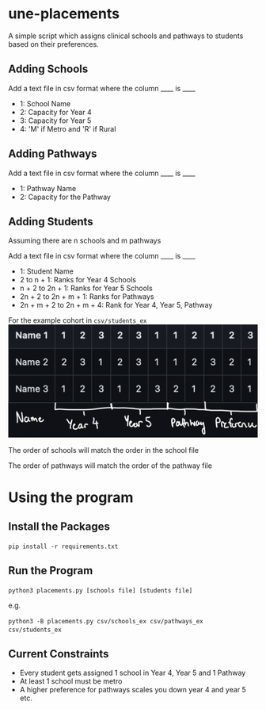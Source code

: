 # une-placements

A simple script which assigns clinical schools and pathways to students based on their preferences.

## Adding Schools

Add a text file in csv format where the column ____ is ____
- 1: School Name
- 2: Capacity for Year 4
- 3: Capacity for Year 5
- 4: 'M' if Metro and 'R' if Rural

## Adding Pathways

Add a text file in csv format where the column ____ is ____
- 1: Pathway Name
- 2: Capacity for the Pathway

## Adding Students

Assuming there are n schools and m pathways

Add a text file in csv format where the column ____ is ____

- 1: Student Name
- 2 to n + 1: Ranks for Year 4 Schools
- n + 2 to 2n + 1: Ranks for Year 5 Schools
- 2n + 2 to 2n + m + 1: Ranks for Pathways
- 2n + m + 2 to 2n + m + 4: Rank for Year 4, Year 5, Pathway

For the example cohort in ```csv/students_ex```
![](images/students_annotated.png)

The order of schools will match the order in the school file

The order of pathways will match the order of the pathway file

# Using the program

## Install the Packages

```pip install -r requirements.txt```

## Run the Program

```python3 placements.py [schools file] [students file]```

e.g.

```python3 -B placements.py csv/schools_ex csv/pathways_ex csv/students_ex```

## Current Constraints
- Every student gets assigned 1 school in Year 4, Year 5 and 1 Pathway
- At least 1 school must be metro
- A higher preference for pathways scales you down year 4 and year 5 etc.
